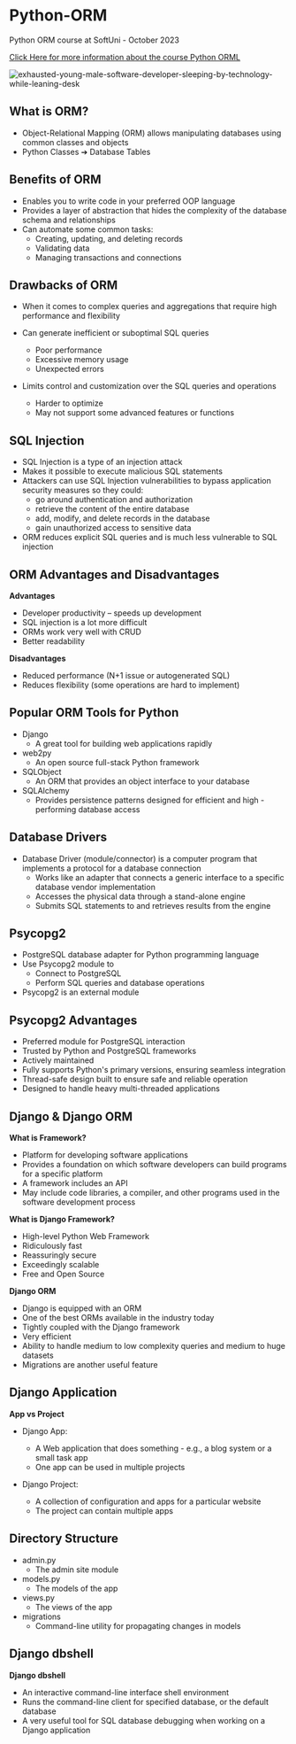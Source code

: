 # Python-ORM
Python ORM course at SoftUni - October 2023

[Click Here for more information about the course Python ORML](https://softuni.bg/trainings/4253/python-orm-october-2023)

![exhausted-young-male-software-developer-sleeping-by-technology-while-leaning-desk](https://github.com/HristianBalevski/Python-ORM/assets/114162692/961bbbcc-673b-4e53-8426-fd8e006bed46)

## What is ORM?

- Object-Relational Mapping (ORM) allows manipulating databases using common classes and objects
- Python Classes ➔ Database Tables

## Benefits of ORM

- Enables you to write code in your preferred OOP language
- Provides a layer of abstraction that hides the complexity of the database schema and relationships
- Can automate some common tasks:
  - Creating, updating, and deleting records
  - Validating data
  - Managing transactions and connections

## Drawbacks of ORM

- When it comes to complex queries and aggregations that require high performance and flexibility
- Can generate inefficient or suboptimal SQL queries
  - Poor performance
  - Excessive memory usage
  - Unexpected errors

- Limits control and customization over the SQL queries and operations
  - Harder to optimize
  - May not support some advanced features or functions

## SQL Injection

- SQL Injection is a type of an injection attack
- Makes it possible to execute malicious SQL statements
- Attackers can use SQL Injection vulnerabilities to bypass application security measures so they could:
  - go around authentication and authorization
  - retrieve the content of the entire database
  - add, modify, and delete records in the database
  - gain unauthorized access to sensitive data
- ORM reduces explicit SQL queries and is much less vulnerable to SQL injection

## ORM Advantages and Disadvantages

**Advantages**
- Developer productivity – speeds up development
- SQL injection is a lot more difficult
- ORMs work very well with CRUD
- Better readability

**Disadvantages**
- Reduced performance (N+1 issue or autogenerated SQL)
- Reduces flexibility (some operations are hard to implement)

## Popular ORM Tools for Python

- Django
  - A great tool for building web applications rapidly
- web2py
  - An open source full-stack Python framework 
- SQLObject
  - An ORM that provides an object interface to your database 
- SQLAlchemy
  - Provides persistence patterns designed for efficient and high - performing database access
 
## Database Drivers

- Database Driver (module/connector) is a computer program that implements a protocol for a database connection
  - Works like an adapter that connects a generic interface to a specific database vendor implementation
  - Accesses the physical data through a stand-alone engine
  - Submits SQL statements to and retrieves results from the engine
 
## Psycopg2

- PostgreSQL database adapter for Python programming language
- Use Psycopg2 module to
  - Connect to PostgreSQL
  - Perform SQL queries and database operations
- Psycopg2 is an external module

## Psycopg2 Advantages

- Preferred module for PostgreSQL interaction
- Trusted by Python and PostgreSQL frameworks
- Actively maintained
- Fully supports Python's primary versions, ensuring seamless integration
- Thread-safe design built to ensure safe and reliable operation
- Designed to handle heavy multi-threaded applications

## Django & Django ORM

**What is Framework?**

- Platform for developing software applications
- Provides a foundation on which software developers can build programs for a specific platform
- A framework includes an API
- May include code libraries, a compiler, and other programs used in the software development process

**What is Django Framework?**

- High-level Python Web Framework
- Ridiculously fast
- Reassuringly secure
- Exceedingly scalable
- Free and Open Source

**Django ORM**

- Django is equipped with an ORM
- One of the best ORMs available in the industry today
- Tightly coupled with the Django framework
- Very efficient
- Ability to handle medium to low complexity queries and medium to huge datasets
- Migrations are another useful feature

## Django Application

**App vs Project**

- Django App:
  - A Web application that does something - e.g., a blog system or a small task app
  - One app can be used in multiple projects
 
- Django Project:
  - A collection of configuration and apps for a particular website
  - The project can contain multiple apps
 
## Directory Structure

- admin.py
  - The admin site module
- models.py
  - The models of the app
- views.py
  - The views of the app
- migrations
  - Command-line utility for propagating changes in models
 
## Django dbshell

**Django dbshell**

- An interactive command-line interface shell environment
- Runs the command-line client for specified database, or the default database
- A very useful tool for SQL database debugging when working on a Django application


